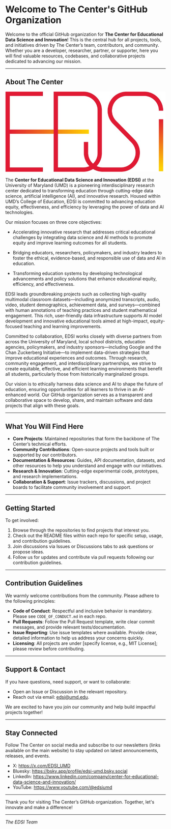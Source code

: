 # Welcome to The Center's GitHub Organization

Welcome to the official GitHub organization for **The Center for Educational Data Science and Innvoation**! This is the central hub for all projects, tools, and initiatives driven by The Center’s team, contributors, and community. Whether you are a developer, researcher, partner, or supporter, here you will find valuable resources, codebases, and collaborative projects dedicated to advancing our mission.

---

## About The Center

![EDSI Logo](logo_edsi_icon.jpg)

The **Center for Educational Data Science and Innovation (EDSI)** at the University of Maryland (UMD) is a pioneering interdisciplinary research center dedicated to transforming education through cutting-edge data science, artificial intelligence (AI), and innovative research. Housed within UMD’s College of Education, EDSI is committed to advancing education equity, effectiveness, and efficiency by leveraging the power of data and AI technologies.

Our mission focuses on three core objectives:

- Accelerating innovative research that addresses critical educational challenges by integrating data science and AI methods to promote equity and improve learning outcomes for all students.

- Bridging educators, researchers, policymakers, and industry leaders to foster the ethical, evidence-based, and responsible use of data and AI in education.

- Transforming education systems by developing technological advancements and policy solutions that enhance educational equity, efficiency, and effectiveness.

EDSI leads groundbreaking projects such as collecting high-quality multimodal classroom datasets—including anonymized transcripts, audio, video, student demographics, achievement data, and surveys—combined with human annotations of teaching practices and student mathematical engagement. This rich, user-friendly data infrastructure supports AI model development and innovative educational tools aimed at high-impact, equity-focused teaching and learning improvements.

Committed to collaboration, EDSI works closely with diverse partners from across the University of Maryland, local school districts, education agencies, policymakers, and industry sponsors—including Google and the Chan Zuckerberg Initiative—to implement data-driven strategies that improve educational experiences and outcomes. Through research, community engagement, and interdisciplinary partnerships, we strive to create equitable, effective, and efficient learning environments that benefit all students, particularly those from historically marginalized groups.

Our vision is to ethically harness data science and AI to shape the future of education, ensuring opportunities for all learners to thrive in an AI-enhanced world. Our GitHub organization serves as a transparent and collaborative space to develop, share, and maintain software and data projects that align with these goals.

---

## What You Will Find Here

- **Core Projects**: Maintained repositories that form the backbone of The Center’s technical efforts.
- **Community Contributions**: Open-source projects and tools built or supported by our contributors.
- **Documentation & Resources**: Guides, API documentation, datasets, and other resources to help you understand and engage with our initiatives.
- **Research & Innovation**: Cutting-edge experimental code, prototypes, and research implementations.
- **Collaboration & Support**: Issue trackers, discussions, and project boards to facilitate community involvement and support.

---

## Getting Started

To get involved:

1. Browse through the repositories to find projects that interest you.
2. Check out the README files within each repo for specific setup, usage, and contribution guidelines.
3. Join discussions via Issues or Discussions tabs to ask questions or propose ideas.
4. Follow us for updates and contribute via pull requests following our contribution guidelines.

---

## Contribution Guidelines

We warmly welcome contributions from the community. Please adhere to the following principles:

- **Code of Conduct**: Respectful and inclusive behavior is mandatory. Please see `CODE_OF_CONDUCT.md` in each repo.
- **Pull Requests**: Follow the Pull Request template, write clear commit messages, and provide relevant tests/documentation.
- **Issue Reporting**: Use issue templates where available. Provide clear, detailed information to help us address your concerns quickly.
- **Licensing**: All projects are under [specify license, e.g., MIT License]; please review before contributing.

---

## Support & Contact

If you have questions, need support, or want to collaborate:

- Open an Issue or Discussion in the relevant repository.
- Reach out via email: edsi@umd.edu.

We are excited to have you join our community and help build impactful projects together!

---

## Stay Connected

Follow The Center on social media and subscribe to our newsletters (links available on the main website) to stay updated on latest announcements, releases, and events.
- X: https://x.com/EDSI_UMD
- Bluesky: https://bsky.app/profile/edsi-umd.bsky.social 
- LinkedIn: https://www.linkedin.com/company/center-for-educational-data-science-and-innovation/
- YouTube: https://www.youtube.com/@edsiumd

---

Thank you for visiting The Center’s GitHub organization. Together, let's innovate and make a difference!

---

*The EDSI Team*
